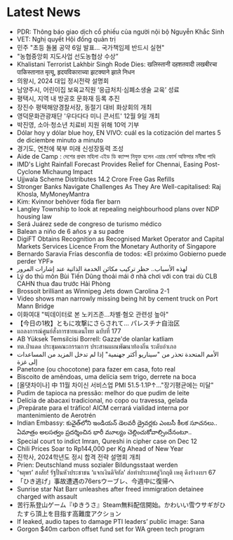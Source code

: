 # Latest News
-  PDR: Thông báo giao dịch cổ phiếu của người nội bộ Nguyễn Khắc Sinh
-  VET: Nghị quyết Hội đồng quản trị
-  민주 "초등 돌봄 공약 6일 발표… 국가책임제 반드시 실현"
-  "농협중앙회 지도사업 선도농협상 수상”
-  Khalistani Terrorist Lakhbir Singh Rode Dies: खलिस्तानी दहशतवादी लखबीरचा पाकिस्तानात मृत्यू, हृदयविकाराच्या झटक्याने झाले निधन
-  의왕시, 2024 대입 정시전략 설명회
-  남양주시, 어린이집 보육교직원 ‘응급처치·심폐소생술 교육’ 성료
-  평택시, 지역 내 방공호 문화재 등록 추진
-  장진수 평택해양경찰서장, 동절기 대비 화상회의 개최
-  영덕문화관광재단 '우다다다 미니 콘서트' 12월 9일 개최
-  박진영, 소아·청소년 치료비 지원 위해 10억 기부
-  Dólar hoy y dólar blue hoy, EN VIVO: cuál es la cotización del martes 5 de diciembre minuto a minuto
-  경기도, 연천에 북부 미래 신성장동력 조성
-  Aide de Camp : দেশের প্রথম মহিলা এইড ডি ক্যাম্প নিযুক্ত হলেন এয়ার ফোর্স অফিসার মনীষা পাধি
-  IMD's Light Rainfall Forecast Provides Relief for Chennai, Easing Post-Cyclone Michaung Impact
-  Ujjwala Scheme Distributes 14.2 Crore Free Gas Refills
-  Stronger Banks Navigate Challenges As They Are Well-capitalised: Raj Khosla, MyMoneyMantra
-  Kim: Kvinnor behöver föda fler barn
-  Langley Township to look at repealing neighbourhood plans over NDP housing law
-  Será Juárez sede de congreso de turismo médico
-  Balean a niño de 6 años y a su padre
-  DigiFT Obtains Recognition as Recognised Market Operator and Capital Markets Services Licence From the Monetary Authority of Singapore
-  Bernardo Saravia Frías desconfía de todos: «El próximo Gobierno puede perder YPF»
-  لهذه الأسباب.. حظر تركيب مكائن الخدمة الذاتية عند إشارات المرور
-  Lý do thủ môn Bùi Tiến Dũng thoải mái ở nhà chơi với con trai dù CLB CAHN thua đau trước Hải Phòng
-  Brossoit brilliant as Winnipeg Jets down Carolina 2-1
-  Video shows man narrowly missing being hit by cement truck on Port Mann Bridge
-  이화여대 "빅데이터로 본 노키즈존…차별·혐오 관련성 높아"
-  【今日の1枚】ともに攻撃にさらされて… パレスチナ自治区
-  แถลงการณ์ศูนย์สั่งการชายแดนไทย ฉบับที่ 177
-  AB Yüksek Temsilcisi Borrell: Gazze'de olanlar katliam
-  ทต.ป่าแดด ประชุมคณะกรรมการ ประสานแผนพัฒนาท้องถิ่น ระดับอำเภอ
-  الأمم المتحدة تحذر من "سيناريو أكثر جهنمية" إذا لم تدخل المزيد من المساعدات إلى غزة
-  Panetone (ou chocotone) para fazer em casa, foto real
-  Biscoito de amêndoas, uma delícia sem trigo, derrete na boca
-  [올댓차이나] 中 11월 차이신 서비스업 PMI 51.5·1.1P↑…"장기평균에는 미달"
-  Pudim de tapioca na pressão: melhor do que pudim de leite
-  Delícia de abacaxi tradicional, no copo ou travessa, gelada
-  ¡Prepárate para el tráfico! AICM cerrará vialidad interna por mantenimiento de Aerotrén
-  Indian Embassy: కువైత్‌లోని ఇండియన్ డెలవరీ డ్రైవర్లకు ఎంబసీ కీలక సూచనలు.. ఏమాత్రం అలసత్వం ప్రదర్శించిన భారీ మూల్యం చెల్లించుకోవాల్సిందేనంటూ..
-  Special court to indict Imran, Qureshi in cipher case on Dec 12
-  Chili Prices Soar to Rp144,000 per Kg Ahead of New Year
-  진학사, 2024학년도 정시 합격 전략 설명회 개최
-  Prien: Deutschland muss sozialer Bildungsstaat werden
-  ‘จตุพร’ สงสัย! รัฐปั่นหัวประชาชน ‘แจกเงินดิจิทัล’ ส่อทำประเทศสู่วิกฤติ เหตุ ดึงร่างงบฯ 67
-  「ひき逃げ」事故遭遇の76ersウーブレ、今週中に復帰へ
-  Sunrise star Nat Barr unleashes after freed immigration detainee charged with assault
-  苦行系登山ゲーム『ゆきうさ』Steam無料配信開始。かわいい雪ウサギがひたすら頂上を目指す高難度アクション
-  If leaked, audio tapes to damage PTI leaders’ public image: Sana
-  Gorgon $40m carbon offset fund set for WA green tech program

